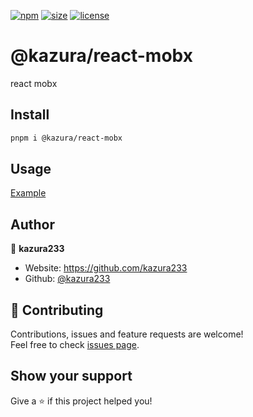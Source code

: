[npm]: https://img.shields.io/npm/v/@kazura/react-mobx
[npm-url]: https://www.npmjs.com/package/@kazura/react-mobx
[size]: https://packagephobia.now.sh/badge?p=@kazura/react-mobx
[size-url]: https://packagephobia.now.sh/result?p=@kazura/react-mobx
[license]: https://img.shields.io/badge/License-MIT-blue
[license-url]: https://github.com/kazura233/kazurajs/blob/master/LICENSE

[![npm][npm]][npm-url]
[![size][size]][size-url]
[![license][license]][license-url]

# @kazura/react-mobx

react mobx

## Install

```sh
pnpm i @kazura/react-mobx
```

## Usage

[Example](https://github.com/kazura233/kazurajs/tree/master/packages/react-mobx/example)

## Author

👤 **kazura233**

- Website: https://github.com/kazura233
- Github: [@kazura233](https://github.com/kazura233)

## 🤝 Contributing

Contributions, issues and feature requests are welcome!<br />Feel free to check [issues page](https://github.com/kazura233/kazurajs/issues).

## Show your support

Give a ⭐️ if this project helped you!
